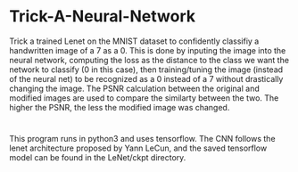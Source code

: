 # Trick-A-Neural-Network
Trick a trained Lenet on the MNIST dataset to confidently classifiy a handwritten image of a 7 as a 0. This is done by inputing the image into the neural network, computing the loss as the distance to the class we want the network to classify (0 in this case), then training/tuning the image (instead of the neural net) to be recognized as a 0 instead of a 7 without drastically changing the image. The PSNR calculation between the original and modified images are used to compare the similarty between the two. The higher the PSNR, the less the modified image was changed. 
#
This program runs in python3 and uses tensorflow. The CNN follows the lenet architecture proposed by Yann LeCun, and the saved tensorflow model can be found in the LeNet/ckpt directory. 
